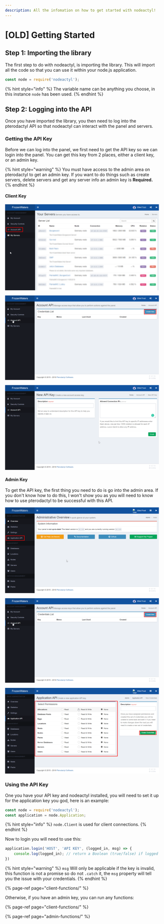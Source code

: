 ```yaml
---
description: All the infomation on how to get started with nodeactyl!
---
```


# \[OLD\] Getting Started

## Step 1: Importing the library

The first step to do with nodeactyl, is importing the library. This will import all the code so that you can use it within your node.js application.

```javascript
const node = require('nodeactyl');
```

{% hint style="info" %}
The variable name can be anything you choose, in this instance `node` has been used.
{% endhint %}

## Step 2: Logging into the API

Once you have imported the library, you then need to log into the pterodactyl API so that nodeactyl can interact with the panel and servers.

### Getting the API Key

Before we can log into the panel, we first need to get the API key so we can login into the panel. You can get this key from 2 places, either a client key, or an admin key.

{% hint style="warning" %}
You must have access to the admin area on pterodactyl to get an admin key. If you want to do things such as create servers, delete servers and get any server info an admin key is **Required.**
{% endhint %}

#### Client Key

![To get a client key, the first thing you must do it go to your panel and press Account API.](../.gitbook/assets/step-1.png)

![You then need to press the Create New button to begin the creation of an API key.](../.gitbook/assets/step-2.png)

![I would recommend putting the description as nodeactyl so that you can identify it, you can then press create.](../.gitbook/assets/step-3.png)

#### Admin Key

To get the API key, the first thing you need to do is go into the admin area. If you don't know how to do this, I won't show you as you will need to know how to use pterodactyl to be successful with this API.

![You first need to select Application API](../.gitbook/assets/step-4.png)

![You then need to press the Create New button to begin the creation of an API key.](../.gitbook/assets/step-2.png)

![You must then select the permissions you would like it to have, once done, press create.](../.gitbook/assets/step-5.png)

### Using the API Key

One you have your API key and nodeactyl installed, you will need to set it up for the application key you god, here is an example:

```javascript
const node = require('nodeactyl');
const application = node.Application;
```

{% hint style="info" %}
`node.Client` is used for client connections. 
{% endhint %}

Now to login you will need to use this:

```javascript
application.login('HOST', 'API KEY', (logged_in, msg) => {
    console.log(logged_in); // return a Boolean (true/false) if logged in.
})
```

{% hint style="warning" %}
`msg` Will only be applicable if the key is invalid, this function is not a promise so do not `.catch` it, the `msg` property will tell you the issue with your credentials.
{% endhint %}

{% page-ref page="client-functions/" %}

Otherwise, if you have an admin key, you can run any functions:

{% page-ref page="client-functions/" %}

{% page-ref page="admin-functions/" %}



